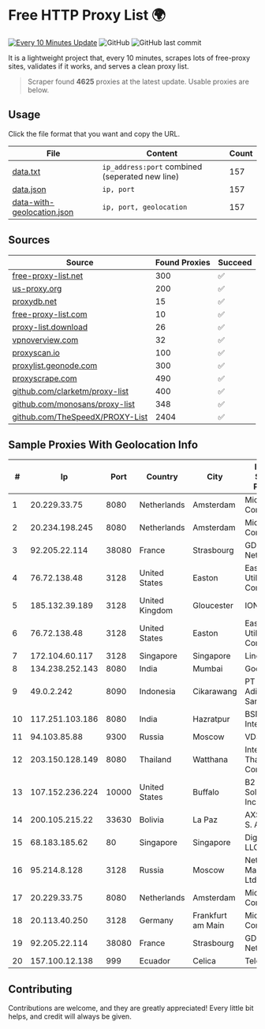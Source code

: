 
# Free HTTP Proxy List 🌍

[![Every 10 Minutes Update](https://github.com/mertguvencli/http-proxy-list/actions/workflows/main.yml/badge.svg?branch=main)](https://github.com/mertguvencli/http-proxy-list/actions/workflows/main.yml)
![GitHub](https://img.shields.io/github/license/mertguvencli/http-proxy-list)
![GitHub last commit](https://img.shields.io/github/last-commit/mertguvencli/http-proxy-list)

It is a lightweight project that, every 10 minutes, scrapes lots of free-proxy sites, validates if it works, and serves a clean proxy list.


> Scraper found **4625** proxies at the latest update. Usable proxies are below.

## Usage

Click the file format that you want and copy the URL.


|File|Content|Count|
|----|-------|-----|
|[data.txt](https://raw.githubusercontent.com/mertguvencli/http-proxy-list/main/proxy-list/data.txt)|`ip_address:port` combined (seperated new line)|157|
|[data.json](https://raw.githubusercontent.com/mertguvencli/http-proxy-list/main/proxy-list/data.json)|`ip, port`|157|
|[data-with-geolocation.json](https://raw.githubusercontent.com/mertguvencli/http-proxy-list/main/proxy-list/data-with-geolocation.json)|`ip, port, geolocation`|157|

## Sources

|Source|Found Proxies|Succeed|
|------|-------------|-------|
|[free-proxy-list.net](https://free-proxy-list.net)|300|✅|
|[us-proxy.org](https://www.us-proxy.org)|200|✅|
|[proxydb.net](http://proxydb.net)|15|✅|
|[free-proxy-list.com](https://free-proxy-list.com/?page=&port=&type%5B%5D=http&type%5B%5D=https&up_time=0&search=Search)|10|✅|
|[proxy-list.download](https://www.proxy-list.download/HTTP)|26|✅|
|[vpnoverview.com](https://vpnoverview.com/privacy/anonymous-browsing/free-proxy-servers)|32|✅|
|[proxyscan.io](https://www.proxyscan.io)|100|✅|
|[proxylist.geonode.com](https://proxylist.geonode.com/api/proxy-list?limit=300&page=1&sort_by=lastChecked&sort_type=desc&protocols=http,https)|300|✅|
|[proxyscrape.com](https://api.proxyscrape.com/v2/?request=displayproxies&protocol=http&timeout=10000&country=all&ssl=all&anonymity=all)|490|✅|
|[github.com/clarketm/proxy-list](https://raw.githubusercontent.com/clarketm/proxy-list/master/proxy-list-raw.txt)|400|✅|
|[github.com/monosans/proxy-list](https://raw.githubusercontent.com/monosans/proxy-list/main/proxies/http.txt)|348|✅|
|[github.com/TheSpeedX/PROXY-List](https://raw.githubusercontent.com/TheSpeedX/PROXY-List/master/http.txt)|2404|✅|


## Sample Proxies With Geolocation Info

|#|Ip|Port|Country|City|Internet Service Provider|
|-|--|----|-------|----|-------------------------|
|1|20.229.33.75|8080|Netherlands|Amsterdam|Microsoft Corporation|
|2|20.234.198.245|8080|Netherlands|Amsterdam|Microsoft Corporation|
|3|92.205.22.114|38080|France|Strasbourg|GD MASS Network|
|4|76.72.138.48|3128|United States|Easton|Easton Utilities Commission|
|5|185.132.39.189|3128|United Kingdom|Gloucester|IONOS SE|
|6|76.72.138.48|3128|United States|Easton|Easton Utilities Commission|
|7|172.104.60.117|3128|Singapore|Singapore|Linode, LLC|
|8|134.238.252.143|8080|India|Mumbai|Google LLC|
|9|49.0.2.242|8090|Indonesia|Cikarawang|PT Usaha Adi Sanggoro|
|10|117.251.103.186|8080|India|Hazratpur|BSNL Internet|
|11|94.103.85.88|9300|Russia|Moscow|VDSINA|
|12|203.150.128.149|8080|Thailand|Watthana|Internet Thailand Company Ltd|
|13|107.152.236.224|10000|United States|Buffalo|B2 Net Solutions Inc.|
|14|200.105.215.22|33630|Bolivia|La Paz|AXS Bolivia S. A.|
|15|68.183.185.62|80|Singapore|Singapore|DigitalOcean, LLC|
|16|95.214.8.128|3128|Russia|Moscow|Network Management Ltd|
|17|20.229.33.75|8080|Netherlands|Amsterdam|Microsoft Corporation|
|18|20.113.40.250|3128|Germany|Frankfurt am Main|Microsoft Corporation|
|19|92.205.22.114|38080|France|Strasbourg|GD MASS Network|
|20|157.100.12.138|999|Ecuador|Celica|Telconet S.A|



## Contributing

Contributions are welcome, and they are greatly appreciated! Every
little bit helps, and credit will always be given.

